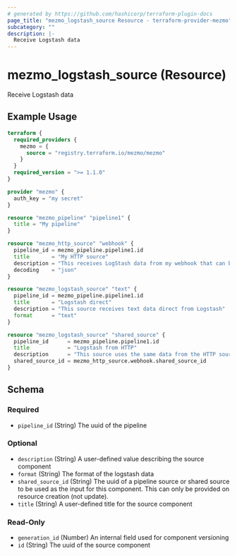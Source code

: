 ```yaml
---
# generated by https://github.com/hashicorp/terraform-plugin-docs
page_title: "mezmo_logstash_source Resource - terraform-provider-mezmo"
subcategory: ""
description: |-
  Receive Logstash data
---
```


# mezmo_logstash_source (Resource)

Receive Logstash data

## Example Usage

```terraform
terraform {
  required_providers {
    mezmo = {
      source = "registry.terraform.io/mezmo/mezmo"
    }
  }
  required_version = ">= 1.1.0"
}

provider "mezmo" {
  auth_key = "my secret"
}

resource "mezmo_pipeline" "pipeline1" {
  title = "My pipeline"
}

resource "mezmo_http_source" "webhook" {
  pipeline_id = mezmo_pipeline.pipeline1.id
  title       = "My HTTP source"
  description = "This receives LogStash data from my webhook that can be shared"
  decoding    = "json"
}

resource "mezmo_logstash_source" "text" {
  pipeline_id = mezmo_pipeline.pipeline1.id
  title       = "Logstash direct"
  description = "This source receives text data direct from Logstash"
  format      = "text"
}

resource "mezmo_logstash_source" "shared_source" {
  pipeline_id      = mezmo_pipeline.pipeline1.id
  title            = "Logstash from HTTP"
  description      = "This source uses the same data from the HTTP source (in Logstash format)"
  shared_source_id = mezmo_http_source.webhook.shared_source_id
}
```

<!-- schema generated by tfplugindocs -->
## Schema

### Required

- `pipeline_id` (String) The uuid of the pipeline

### Optional

- `description` (String) A user-defined value describing the source component
- `format` (String) The format of the logstash data
- `shared_source_id` (String) The uuid of a pipeline source or shared source to be used as the input for this component. This can only be provided on resource creation (not update).
- `title` (String) A user-defined title for the source component

### Read-Only

- `generation_id` (Number) An internal field used for component versioning
- `id` (String) The uuid of the source component
